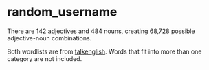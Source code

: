 # random_username

There are 142 adjectives and 484 nouns, creating 68,728 possible adjective-noun combinations.

Both wordlists are from [talkenglish](http://www.talkenglish.com/vocabulary/). Words that fit into more than one category are not included.
